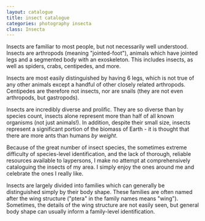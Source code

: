 ```yaml
---
layout: catalogue
title: insect catalogue
categories: photography insecta
class: Insecta
---
```


Insects are familiar to most people, but not necessarily well understood.
Insects are arthropods (meaning "jointed-foot"), animals which have jointed legs and a segmented body
with an exoskeleton. This includes insects, as well as spiders, crabs,
centipedes, and more.

Insects are most easily distinguished by having 6 legs, which is not true of any other animals except a handful of other closely related arthropods. Centipedes are therefore not insects, nor are snails (they are not even arthropods, but gastropods).

Insects are incredibly diverse and prolific. They are so diverse than by species count, insects alone represent more than half of all known organisms (not just animals!). In addition, despite their small size, insects represent a significant portion of the biomass of Earth - it is thought that there are more ants than humans _by weight_.

Because of the great number of insect species, the sometimes extreme difficulty of species-level identification, and the lack of thorough, reliable resources available to laypersons, I make no attempt at comprehensively cataloguing the insects of my area. I simply enjoy the ones around me and celebrate the ones I really like.

Insects are largely divided into families which can generally be distinguished simply by their body shape. These families are often named after the wing structure ("ptera" in the family names means "wing"). Sometimes, the details of the wing structure are not easily seen, but general body shape can usually inform a family-level identification.

<!-- Some of the larger families include:
- **coleoptera**, meaning "covered wings", the beetles. Typically, it is quite easy to identify a beetle: unless it is in flight, you won't see its wings. Instead you will see its elytra, the movable armor plates which cover its wings. Beetles tend to have a "fully armored" look.
- **diptera**, meaning "two-winged", the true flies. If you can definitely identify a specimen as having only two wings, it is probably a diptera. Often the wings are folded back on the body at an angle (picture a housefly).
- **hymenoptera**, meaning "clasped wings". These are ants, bees, and wasps (but not termites!). Their name comes from a small hook which latches their front and back wings together - this can't be seen without careful examination, but most people are familiar with the body shape of bees, wasps, and ants. The hardest part of hymenoptera identification is the large number of diptera which mimic the shape and coloration of bees: without being familiar with all the local bee species, an observer should count the number of wings to be sure which family they are looking at. Hymenoptera can often sting; diptera cannot. -->
